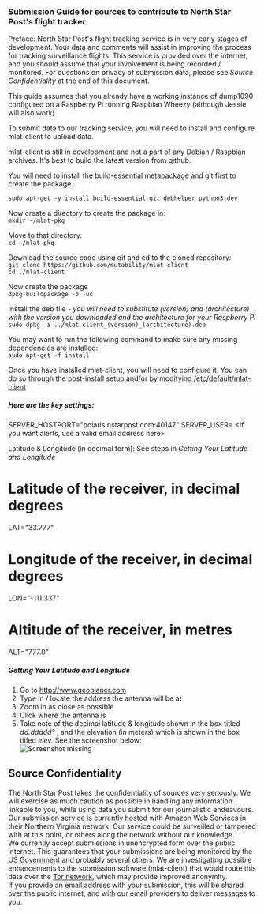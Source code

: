 ### Submission Guide for sources to contribute to North Star Post's flight tracker

Preface: North Star Post's flight tracking service is in very early stages of development. Your data and comments will assist in improving the process for tracking surveillance flights. This service is provided over the internet, and you should assume that your involvement is being recorded / monitored. For questions on privacy of submission data, please see _Source Confidentiality_ at the end of this document.

This guide assumes that you already have a working instance of dump1090 configured on a Raspberry Pi running Raspbian Wheezy (although Jessie will also work).

To submit data to our tracking service, you will need to install and configure mlat-client to upload data.

mlat-client is still in development and not a part of any Debian / Raspbian archives. It's best to build the latest version from github.

You will need to install the build-essential metapackage and git first to create the package.

`sudo apt-get -y install build-essential git debhelper python3-dev`

Now create a directory to create the package in:  
`mkdir ~/mlat-pkg`

Move to that directory:  
`cd ~/mlat-pkg`

Download the source code using git and cd to the cloned repository:  
`git clone https://github.com/mutability/mlat-client`  
`cd ./mlat-client`

Now create the package  
`dpkg-buildpackage -b -uc`

Install the deb file - *you will need to substitute (version) and (architecture) with the version you downloaded and the architecture for your Raspberry Pi*  
`sudo dpkg -i ../mlat-client_(version)_(architecture).deb`

You may want to run the following command to make sure any missing dependencies are installed:  
`sudo apt-get -f install`

Once you have installed mlat-client, you will need to configure it. You can do so through the post-install setup and/or by modifying [/etc/default/mlat-client](https://github.com/nstarpost/polaris-user-guide/blob/master/mlat-client)


##### Here are the key settings:
SERVER_HOSTPORT="polaris.nstarpost.com:40147"
SERVER_USER= <If you want alerts, use a valid email address here>

Latitude & Longitude (in decimal form): See steps in *Getting Your Latitude and Longitude*
# Latitude of the receiver, in decimal degrees
LAT="33.777"
# Longitude of the receiver, in decimal degrees
LON="-111.337"
# Altitude of the receiver, in metres
ALT="777.0"


##### Getting Your Latitude and Longitude
1. Go to http://www.geoplaner.com
2. Type in / locate the address the antenna will be at  
3. Zoom in as close as possible  
4. Click where the antenna is
5. Take note of the decimal latitude & longitude shown in the box titled *dd.ddddd°* , and the elevation (in meters) which is shown in the box titled *elev.* See the screenshot below:  
![Screenshot missing](https://raw.githubusercontent.com/nstarpost/polaris-user-guide/master/Lat-Long-Guide.png "Screenshot of geoplaner")


## Source Confidentiality  
The North Star Post takes the confidentiality of sources very seriously. We will exercise as much caution as possible in handling any information linkable to you, while using data you submit for our journalistic endeavours.  
Our submission service is currently hosted with Amazon Web Services in their Northern Virginia network. Our service could be surveilled or tampered with at this point, or others along the network without our knowledge.  
We currently accept submissions in unencrypted form over the public internet. This guarantees that your submissions are being monitored by the [US Government](https://en.wikipedia.org/wiki/Upstream_collection) and probably several others. We are investigating possible enhancements to the submission software (mlat-client) that would route this data over the [Tor network](https://www.torproject.org), which may provide improved anonymity.  
If you provide an email address with your submission, this will be shared over the public internet, and with our email providers to deliver messages to you.
